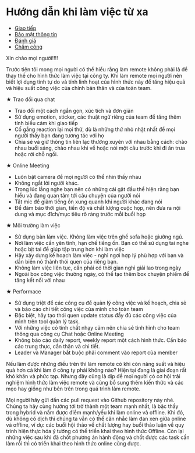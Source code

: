 # Hướng dẫn khi làm việc từ xa

- [Giao tiếp](./communication.md)
- [Bảo mật thông tin](./security.md)
- [Đánh giá](./performance.md)
- [Chấm công](./timesheet.md)

Xin chào mọi người!!!!

Trước tiên tôi mong mọi người có thể hiểu rằng làm remote không phải là để thay thế cho hình thức làm việc tại công ty. Khi làm remote mọi người nên biết lợi dụng tính tự do và tính linh hoạt của hình thức này để tăng hiệu quả và hiệu suất công việc của chính bản thân và của toàn team.

★ Trao đổi qua chat
- Trao đổi một cách ngắn gọn, xúc tích và đơn giản
- Sử dụng emotion, sticker, các thuật ngữ riêng của team để tăng thêm tính biểu cảm khi giao tiếp
- Cố gắng reaction lại mọi thứ, dù là những thứ nhỏ nhặt nhất để mọi người thấy bạn đang tương tác với họ
- Chia sẻ và giữ thông tin liên lạc thường xuyên với nhau bằng cách: chào nhau buổi sáng, chào nhau khi về hoặc nói một câu trước khi đi ăn trưa hoặc rời chỗ ngồi.

★ Online Meeting
- Luôn bật camera để mọi người có thể nhìn thấy nhau
- Không ngắt lời người khác.
- Trong lúc lắng nghe bạn nên có những cái gật đầu thể hiện rằng bạn hiểu và đang quan tâm tới câu chuyện của người nói
- Tắt mic để giảm tiếng ồn xung quanh khi người khác đang nói
- Để đảm bảo thời gian, tiến độ và chất lượng cuộc họp, nên đưa ra nội dung và mục đích/mục tiêu rõ ràng trước mỗi buổi họp

★ Môi trường làm việc
- Sử dụng bàn làm việc. Không làm việc trên ghế sofa hoặc giường ngủ.
- Nơi làm việc cần yên tĩnh, hạn chế tiếng ồn. Bạn có thể sử dụng tai nghe hoặc bịt tai để giúp tập trung hơn khi làm việc
- Hãy xây dựng kế hoạch làm việc - nghỉ ngơi hợp lý phù hợp với bạn và dần biến nó thành thói quen của riêng bạn.
- Không làm việc liên tục, cần phải có thời gian nghỉ giải lao trong ngày
- Ngoài box công việc thường ngày, có thể tạo thêm box chuyện phiếm để tăng kết nối với nhau

★ Performace
- Sử dụng triệt để các công cụ để quản lý công việc và kế hoạch, chia sẻ và báo cáo chi tiết công việc của mình cho toàn team
- Đặc biệt, hãy tạo thói quen update status đầy đủ các công việc của mình trên tool quản lý task.
- Với những việc có tính chất nhạy cảm nên chia sẻ tình hình cho team thông qua công cụ Chat hoặc Online Meeting
- Không báo cáo daily report, weekly report một cách hình thức. Cần báo cáo trung thực, cẩn thận và chi tiết.
- Leader và Manager bắt buộc phải comment vào report của member

Nếu làm được những điều trên thì làm remote có khi còn năng suất và hiệu quả hơn cả khi làm ở công ty phải không nào?
Hiện tại đang là giai đoạn rất khó khăn và phức tạp. Nhưng đây cũng là dịp để mọi người có cơ hội trải nghiệm hình thức làm việc remote và cùng bổ sung thêm kiến thức và các mẹo hay giống như bên trên trong quá trình làm remote.

Mọi người hãy gửi dần các pull request vào Github repository này nhé.
Chúng ta hãy cùng hướng tới trở thành một team mạnh nhất, là bậc thầy trong hybrid và nắm được điểm mạnh/yếu khi làm online và offline. Khi đó, dù không có dịch thì chúng ta vẫn có thể cân nhắc làm đan xen giữa online và offline, ví dụ: các buổi hội thảo về chất lượng hay buổi thảo luận về quy trình hiện thực hóa ý tưởng có thể triển khai theo hình thức Offline. Còn lại những việc sau khi đã chốt phương án hành động và chốt được các task cần làm rồi thì có triển khai theo hình thức online cũng được.
